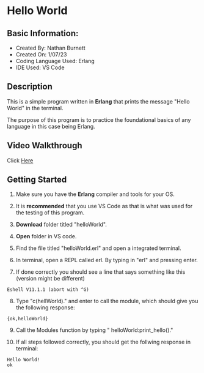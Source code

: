 # Hello World
## Basic Information:
* Created By: Nathan Burnett
* Created On: 1/07/23 
* Coding Language Used: Erlang
* IDE Used: VS Code

## Description
This is a simple program written in **Erlang** that prints the message "Hello World" in the terminal.

The purpose of this program is to practice the foundational basics of any language in this case being Erlang.

## Video Walkthrough
Click [Here]()


## Getting Started
1. Make sure you have the **Erlang** compiler and tools for your OS.

2. It is **recommended** that you use VS Code as that is what was used for the testing of this program. 

3. **Download** folder titled "helloWorld".

4. **Open** folder in VS code.

5. Find the file titled "helloWorld.erl" and open a integrated terminal.

6. In terminal, open a REPL called erl. By typing in "erl" and pressing enter.

7. If done correctly you should see a line that says something like this (version might be different)

```
Eshell V11.1.1 (abort with ^G)
```

8. Type "c(hellWorld)."  and enter to call the module, which should give you the following response:

```
{ok,helloWorld}
```
9. Call the Modules function by typing " helloWorld:print_hello()."

10. If all steps followed correctly, you should get the follwing response in terminal:
```
Hello World!
ok
```